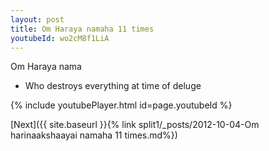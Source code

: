 ```yaml
---
layout: post
title: Om Haraya namaha 11 times
youtubeId: wo2cM8f1LiA
---
```

 
 
Om Haraya nama 
 
 -  Who destroys everything at time of deluge 
 
  
 
  
 
 
 
 
 
 


{% include youtubePlayer.html id=page.youtubeId %}
 
[Next]({{ site.baseurl }}{% link  split1/_posts/2012-10-04-Om harinaakshaayai namaha 11 times.md%})
 
